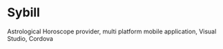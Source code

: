 # Sybill
Astrological Horoscope provider, multi platform mobile application, Visual Studio, Cordova 

